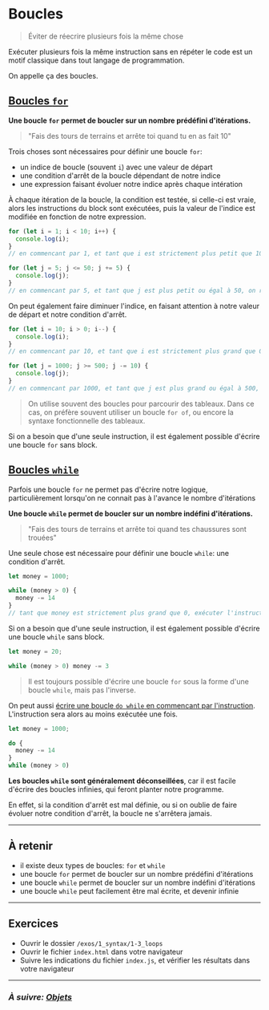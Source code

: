 # Boucles

> Éviter de réecrire plusieurs fois la même chose

Exécuter plusieurs fois la même instruction sans en répéter le code est un motif classique dans tout langage de programmation.

On appelle ça des boucles.

## [Boucles `for`](https://developer.mozilla.org/fr/docs/Web/JavaScript/Reference/Instructions/for)

**Une boucle `for` permet de boucler sur un nombre prédéfini d'itérations.**

> "Fais des tours de terrains et arrête toi quand tu en as fait 10"

Trois choses sont nécessaires pour définir une boucle `for`:
- un indice de boucle (souvent `i`) avec une valeur de départ
- une condition d'arrêt de la boucle dépendant de notre indice
- une expression faisant évoluer notre indice après chaque intération

À chaque itération de
la boucle, la condition est testée, si celle-ci est vraie, alors les instructions du block sont exécutées, puis la valeur de l'indice est modifiée en fonction de notre expression.

```js
for (let i = 1; i < 10; i++) {
  console.log(i);
}
// en commencant par 1, et tant que i est strictement plus petit que 10, on recommence au augmentant de 1 la valeur de i

for (let j = 5; j <= 50; j += 5) {
  console.log(j);
}
// en commencant par 5, et tant que j est plus petit ou égal à 50, on recommence au augmentant de 5 la valeur de j
```

On peut également faire diminuer l'indice, en faisant attention à notre valeur de départ et notre condition d'arrêt.

```js
for (let i = 10; i > 0; i--) {
  console.log(i);
}
// en commencant par 10, et tant que i est strictement plus grand que 0, on recommence au diminuant de 1 la valeur de i

for (let j = 1000; j >= 500; j -= 10) {
  console.log(j);
}
// en commencant par 1000, et tant que j est plus grand ou égal à 500, on recommence au diminuant de 10 la valeur de j
```

> On utilise souvent des boucles pour parcourir des tableaux. Dans ce cas, on préfère souvent utiliser un boucle `for of`, ou encore la syntaxe fonctionnelle des tableaux.

Si on a besoin que d'une seule instruction, il est également possible d'écrire une boucle `for` sans block.

## [Boucles `while`](https://developer.mozilla.org/fr/docs/Web/JavaScript/Reference/Statements/while)

Parfois une boucle `for` ne permet pas d'écrire notre logique, particulièrement lorsqu'on ne connait pas à l'avance le nombre d'itérations

**Une boucle `while` permet de boucler sur un nombre indéfini d'itérations.**

> "Fais des tours de terrains et arrête toi quand tes chaussures sont trouées"

Une seule chose est nécessaire pour définir une boucle `while`: une condition d'arrêt.

```js
let money = 1000;

while (money > 0) {
  money -= 14
}
// tant que money est strictement plus grand que 0, exécuter l'instruction
```

Si on a besoin que d'une seule instruction, il est également possible d'écrire une boucle `while` sans block.

```js
let money = 20;

while (money > 0) money -= 3
```

> Il est toujours possible d'écrire une boucle `for` sous la forme d'une boucle `while`, mais pas l'inverse.

On peut aussi [écrire une boucle `do while` en commencant par l'instruction](https://developer.mozilla.org/fr/docs/Web/JavaScript/Reference/Statements/do...while). L'instruction sera alors au moins exécutée une fois.

```js
let money = 1000;

do {
  money -= 14
}
while (money > 0)
```

**Les boucles `while` sont généralement déconseillées**, car il est facile d'écrire des boucles infinies, qui feront planter notre programme.

En effet, si la condition d'arrêt est mal définie, ou si on oublie de faire évoluer notre condition d'arrêt, la boucle ne s'arrêtera jamais.

---

## À retenir

- il existe deux types de boucles: `for` et `while`
- une boucle `for` permet de boucler sur un nombre prédéfini d'itérations
- une boucle `while` permet de boucler sur un nombre indéfini d'itérations
- une boucle `while` peut facilement être mal écrite, et devenir infinie

---

## Exercices

- Ouvrir le dossier `/exos/1_syntax/1-3_loops`
- Ouvrir le fichier `index.html` dans votre navigateur
- Suivre les indications du fichier `index.js`, et vérifier les résultats dans votre navigateur


---

### _À suivre: [Objets](./1-4_objects.md)_

